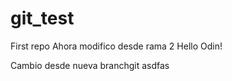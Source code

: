 # git_test
First repo
Ahora modifico desde rama 2
Hello Odin!

Cambio desde nueva branchgit 
asdfas
